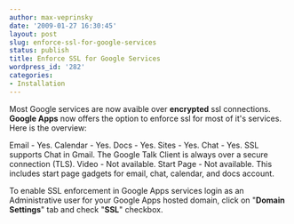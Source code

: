 ```yaml
---
author: max-veprinsky
date: '2009-01-27 16:30:45'
layout: post
slug: enforce-ssl-for-google-services
status: publish
title: Enforce SSL for Google Services
wordpress_id: '282'
categories:
- Installation
---
```


Most Google services are now avaible over **encrypted** ssl connections. **Google Apps** now offers the option to enforce ssl for most of it's services. Here is the overview:

Email - Yes.
Calendar - Yes.
Docs - Yes.
Sites - Yes.
Chat - Yes. SSL supports Chat in Gmail. The Google Talk Client is always over a secure connection (TLS).
Video - Not available.
Start Page - Not available. This includes start page gadgets for email, chat, calendar, and docs account.

To enable SSL enforcement in Google Apps services login as an Administrative user for your Google Apps hosted domain, click on "**Domain Settings**" tab and check "**SSL**" checkbox.
